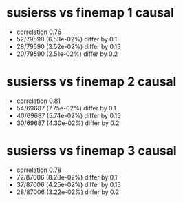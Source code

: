 # susierss vs finemap  1 causal

- correlation 0.76
- 52/79590 (6.53e-02%) differ by 0.1
- 28/79590 (3.52e-02%) differ by 0.15
- 20/79590 (2.51e-02%) differ by 0.2


# susierss vs finemap  2 causal

- correlation 0.81
- 54/69687 (7.75e-02%) differ by 0.1
- 40/69687 (5.74e-02%) differ by 0.15
- 30/69687 (4.30e-02%) differ by 0.2


# susierss vs finemap  3 causal

- correlation 0.78
- 72/87006 (8.28e-02%) differ by 0.1
- 37/87006 (4.25e-02%) differ by 0.15
- 28/87006 (3.22e-02%) differ by 0.2


